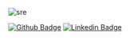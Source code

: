 ![sre](https://ibb.co/QvJNkT1)

[![Github Badge](https://img.shields.io/badge/-Github-000?style=flat-square&logo=Github&logoColor=white&link=https://github.com/wolf-project)](https://github.com/wolf-project)
[![Linkedin Badge](https://img.shields.io/badge/-LinkedIn-blue?style=flat-square&logo=Linkedin&logoColor=white&link=https://www.linkedin.com/in/consuegravictor/)](https://www.linkedin.com/in/consuegravictor/)


